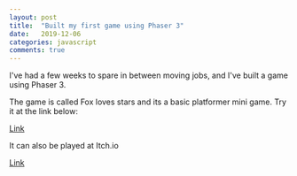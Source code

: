 ```yaml
---
layout: post
title:  "Built my first game using Phaser 3"
date:   2019-12-06
categories: javascript
comments: true
---
```


I've had a few weeks to spare in between moving jobs, and I've built a game using Phaser 3.

The game is called Fox loves stars and its a basic platformer mini game. Try it at the link below:

[Link](http://foxlovesstars.coastlineexpat.com/)

It can also be played at Itch.io

[Link](https://se468.itch.io/fox-loves-stars)